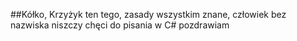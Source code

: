 ##Kółko, Krzyżyk ten tego, zasady wszystkim znane, człowiek bez nazwiska niszczy chęci do pisania w C# pozdrawiam
